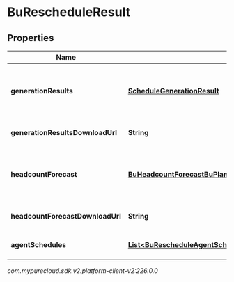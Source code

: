# BuRescheduleResult


## Properties

| Name | Type | Description | Notes |
| ------------ | ------------- | ------------- | ------------- |
| **generationResults** | [**ScheduleGenerationResult**](ScheduleGenerationResult) | The generation results.  Note the result will always be delivered via the generationResultsDownloadUrl; however the schema is included for documentation |  [optional] |
| **generationResultsDownloadUrl** | **String** | The download URL from which to fetch the generation results for the rescheduling run |  [optional] |
| **headcountForecast** | [**BuHeadcountForecastBuPlanningGroupHeadcountForecastResult**](BuHeadcountForecastBuPlanningGroupHeadcountForecastResult) | The headcount forecast. Note the result will always be delivered via the headcountForecastDownloadUrl; however the schema is included for documentation |  [optional] |
| **headcountForecastDownloadUrl** | **String** | The download URL from which to fetch the headcount forecast for the rescheduling run |  [optional] |
| **agentSchedules** | [**List&lt;BuRescheduleAgentScheduleResult&gt;**](BuRescheduleAgentScheduleResult) | List of download links for agent schedules produced by the rescheduling run |  [optional] |




_com.mypurecloud.sdk.v2:platform-client-v2:226.0.0_
